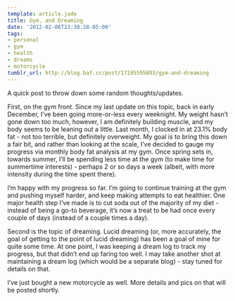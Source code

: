 ```yaml
---
template: article.jade
title: Gym, and Dreaming
date: '2012-02-06T23:30:28-05:00'
tags:
- personal
- gym
- health
- dreams
- motorcycle
tumblr_url: http://blog.baf.cc/post/17195595893/gym-and-dreaming
---
```

A quick post to throw down some random thoughts/updates.

First, on the gym front. Since my last update on this topic, back in early December, I’ve been going more-or-less every weeknight. My weight hasn’t gone down too much, however, I am definitely building muscle, and my body seems to be leaning out a little. Last month, I clocked in at 23.1% body fat - not too terrible, but definitely overweight. My goal is to bring this down a fair bit, and rather than looking at the scale, I’ve decided to gauge my progress via monthly body fat analysis at my gym. Once spring sets in, towards summer, I’ll be spending less time at the gym (to make time for summertime interests) - perhaps 2 or so days a week (albeit, with more intensity during the time spent there).

I’m happy with my progress so far. I’m going to continue training at the gym and pushing myself harder, and keep making attempts to eat healthier. One major health step I’ve made is to cut soda out of the majority of my diet - instead of being a go-to beverage, it’s now a treat to be had once every couple of days (instead of a couple times a day).

Second is the topic of dreaming. Lucid dreaming (or, more accurately, the goal of getting to the point of lucid dreaming) has been a goal of mine for quite some time. At one point, I was keeping a dream log to track my progress, but that didn’t end up faring too well. I may take another shot at maintaining a dream log (which would be a separate blog) - stay tuned for details on that.

I’ve just bought a new motorcycle as well. More details and pics on that will be posted shortly.